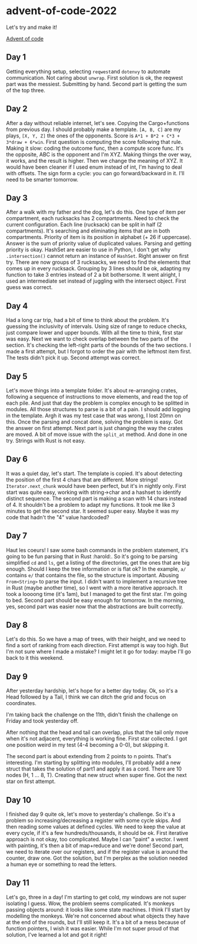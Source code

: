 # advent-of-code-2022
Let's try and make it!

[Advent of code](https://adventofcode.com/)

## Day 1

Getting everything setup, 
selecting `reqwest`and `dotenvy` to automate communication.
Not caring about `unwrap`.
First solution is ok, the reqwest part was the messiest.
Submitting by hand.
Second part is getting the sum of the top three.

## Day 2

After a day without reliable internet,
let's see.
Copying the Cargo+functions from previous day.
I should probably make a template.
`[A, B, C]` are my plays, `[X, Y, Z]` the ones of the opponents.
Score is `A*1 + B*2 + C*3 + 3*draw + 6*win`.
First question is computing the score following that rule.
Making it slow:
coding the outcome func, then a compute score func.
It's the opposite, ABC is the opponent and I'm XYZ.
Making things the over way, it works, and the result is higher.
Then we change the meaning of XYZ.
It would have been cleaner if I used enum instead of int,
I'm having to deal with offsets.
The sign form a cycle: you can go forward/backward in it.
I'll need to be smarter tomorrow.

## Day 3

After a walk with my father and the dog,
let's do this.
One type of item per compartment, each rucksacks has 2 compartments.
Need to check the current configuration.
Each line (rucksack) can be split in half (2 compartments).
It's searching and eliminating items that are in both compartments.
Priority of item is its position in alphabet (+ 26 if uppercase).
Answer is the sum of priority value of duplicated values.
Parsing and getting priority is okay. 
HashSet are easier to use in Python,
I don't get why `.intersection()` cannot return an instance of `HashSet`.
Right answer on first try.
There are now groups of 3 rucksacks, 
we need to find the elements that comes up in every rucksack.
Grouping by 3 lines should be ok,
adapting my function to take 3 entries instead of 2 a bit bothersome.
It went alright, I used an intermediate set 
instead of juggling with the intersect object.
First guess was correct.

## Day 4

Had a long car trip,
had a bit of time to think about the problem.
It's guessing the inclusivity of intervals.
Using size of range to reduce checks,
just compare lower and upper bounds.
With all the time to think, first star was easy.
Next we want to check overlap between the two parts of the section.
It's checking the left-right parts of the bounds of the two sections.
I made a first attempt, 
but I forgot to order the pair with the leftmost item first.
The tests didn't pick it up.
Second attempt was correct.

## Day 5

Let's move things into a template folder.
It's about re-arranging crates, 
following a sequence of instructions to move elements,
and read the top of each pile.
And just that day the problem is complex enough to be splitted in modules.
All those structures to parse is a bit of a pain.
I should add logging in the template.
Argh it was my test case that was wrong, I lost 20mn on this.
Once the parsing and concat done,
solving the problem is easy.
Got the answer on first attempt.
Next part is just changing the way the crates are moved.
A bit of move issue with the `split_at` method.
And done in one try.
Strings with Rust is not easy.

## Day 6

It was a quiet day, let's start.
The template is copied.
It's about detecting the position of the 
first 4 chars that are different.
More strings!
`Iterator.next_chunk` would have been perfect, 
but it's in nightly only.
First start was quite easy,
working with string->char and a hashset to identify distinct sequence.
The second part is making a scan with 14 chars instead of 4.
It shouldn't be a problem to adapt my functions.
It took me like 3 minutes to get the second star.
It seemed super easy. 
Maybe it was my code that hadn't the "4" value hardcoded?

## Day 7

Haut les coeurs!
I saw some bash commands in the problem statement,
it's going to be fun parsing that in Rust :harold:.
So it's going to be parsing simplified `cd` and `ls`,
get a listing of the directories,
get the ones that are big enough.
Should I keep the tree information or is flat ok?
In the example, `a/` contains `e/` that contains the file,
so the structure is important.
Abusing `From<String>` to parse the input.
I didn't want to implement a recursive tree in Rust
(maybe another time),
so I went with a more iterative approach.
It took a loooong time (it's 1am),
but I managed to get the first star.
I'm going to bed.
Second part should be easy enough for tomorrow.
In the morning, yes, second part was easier 
now that the abstractions are built correctly.

## Day 8

Let's do this.
So we have a map of trees, with their height,
and we need to find a sort of ranking from each direction.
First attempt is way too high.
But I'm not sure where I made a mistake?
I might let it go for today: 
maybe I'll go back to it this weekend.

## Day 9

After yesterday hardship,
let's hope for a better day today.
Ok, so it's a Head followed by a Tail,
I think we can ditch the grid and focus on coordinates.

I'm taking back the challenge on the 11th,
didn't finish the challenge on Friday
and took yesterday off.

After nothing that the head and tail can overlap,
plus that the tail only move when it's not adjacent,
everything is working fine.
First star collected.
I got one position weird in my test (4-4 becoming a 0-0),
but skipping it.

The second part is about extending from 2 points to n points.
That's interesting.
I'm starting by splitting into modules,
I'll probably add a new struct that takes the solution of part1
and apply it as a cord.
There are 10 nodes (H, 1 ... 8, T).
Creating that new struct when super fine.
Got the next star on first attempt.

## Day 10

I finished day 9 quite ok,
let's move to yesterday's challenge.
So it's a problem so increasing/decreasing a register
with some cycle skips. 
And then reading some values at defined cycles.
We need to keep the value at every cycle,
if it's a few hundreds/thousands, it should be ok.
First iterative approach is not okay, too complicated.
Maybe I can "paint" a vector.
I went with painting, it's then a bit of map+reduce and we're done!
Second part, we need to iterate over our registers,
and if the register value is around the counter, draw one.
Got the solution, but I'm perplex as the solution
needed a human eye or something to read the letters.

## Day 11

Let's go, three in a day!
I'm starting to get cold, my windows are not super isolating I guess.
Wow, the problem seems complicated.
It's monkeys passing objects around:
it looks like some state machines.
I think I'll start by modelling the monkeys.
We're not concerned about what objects they have at the end of the rounds,
but I'll still keep it.
It's a bit of a mess because of function pointers,
I wish it was easier.
While I'm not super proud of that solution,
I've learned a lot and got it right!



